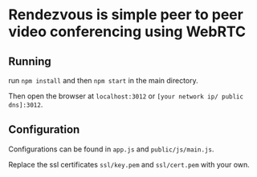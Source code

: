 # Rendezvous is simple peer to peer video conferencing using WebRTC

## Running

run `npm install` and then `npm start` in the main directory.

Then open the browser at `localhost:3012` or `[your network ip/ public dns]:3012`.


## Configuration

Configurations can be found in `app.js` and `public/js/main.js`.

Replace the ssl certificates `ssl/key.pem` and `ssl/cert.pem` with your own.


